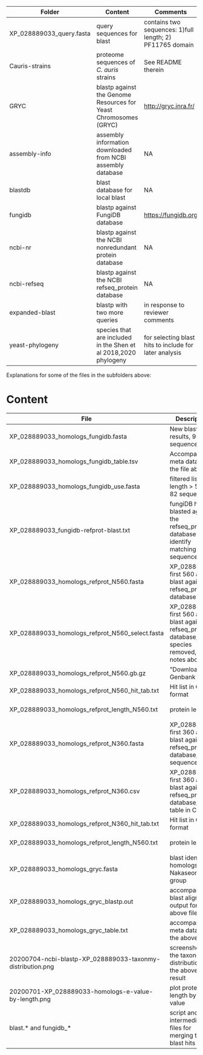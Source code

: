 | Folder | Content | Comments |
| ------ | ------- | -------- |
| XP_028889033_query.fasta | query sequences for blast | contains two sequences: 1)full length; 2) PF11765 domain|
| Cauris-strains | proteome sequences of _C. auris_ strains | See README therein |
| GRYC | blastp against the Genome Resources for Yeast Chromosomes (GRYC) | http://gryc.inra.fr/ |
| assembly-info | assembly information downloaded from NCBI assembly database | NA |
| blastdb | blast database for local blast | NA |
| fungidb | blastp against FungiDB database | https://fungidb.org |
| ncbi-nr | blastp against the NCBI nonredundant protein database | NA |
| ncbi-refseq | blastp against the NCBI refseq_protein database | NA |
| expanded-blast | blastp with two more queries | in response to reviewer comments |
| yeast-phylogeny | species that are included in the Shen et al 2018,2020 phylogeny | for selecting blast hits to include for later analysis |

Explanations for some of the files in the subfolders above:

# Content

| File                                                       | Description                                                  | Source                                                       | User/Date |
| ---------------------------------------------------------- | ------------------------------------------------------------ | ------------------------------------------------------------ | --------- |
| XP_028889033_homologs_fungidb.fasta                        | New blast results, 95 sequences                              | fungidb, see notes below                                     | HB/2020   |
| XP_028889033_homologs_fungidb_table.tsv                    | Accompanying meta data for the file above                    | fungidb                                                      | HB/2020   |
| XP_028889033_homologs_fungidb_use.fasta                    | filtered list with length > 500, 82 sequences                | fungidb, see notes below                                     | HB/2020   |
| XP_028889033_fungidb-refprot-blast.txt                     | fungiDB hits blasted against the refseq_protein database to identify matching sequences | NCBI BLAST                                                   | HB/2020   |
| XP_028889033_homologs_refprot_N560.fasta                   | XP_028889033 first 560 aa blast against refseq_protein database | NCBI refseq_protein                                          | HB/2020   |
| XP_028889033_homologs_refprot_N560_select.fasta            | XP_028889033 first 560 aa blast against refseq_protein database, some species removed, see notes above | NCBI refseq_protein                                          | HB/2020   |
| XP_028889033_homologs_refprot_N560.gb.gz                   | "Download" in Genbank format                                 | NCBI BLAST                                                   | HB/2020   |
| XP_028889033_homologs_refprot_N560_hit_tab.txt             | Hit list in CSV format                                       | NCBI BLAST                                                   | HB/2021   |
| XP_028889033_homologs_refprot_length_N560.txt              | protein length                                               | `bioawk -c fastx '{print $name, length($seq)}' XP_028889033_homologs_refprot.fasta` | HB/2020   |
| XP_028889033_homologs_refprot_N360.fasta                   | XP_028889033 first 360 aa blast against refseq_protein database, fasta sequences | NCBI refseq_protein                                          | HB/2021   |
| XP_028889033_homologs_refprot_N360.csv                     | XP_028889033 first 360 aa blast against refseq_protein database, hit table in CSV | NCBI refseq_protein                                          | HB/2021   |
| XP_028889033_homologs_refprot_N360_hit_tab.txt             | Hit list in CSV format                                       | NCBI BLAST                                                   | HB/2021   |
| XP_028889033_homologs_refprot_length_N560.txt              | protein length                                               | `bioawk -c fastx '{print $name, length($seq)}' XP_028889033_homologs_refprot.fasta` | HB/2020   |
| XP_028889033_homologs_gryc.fasta                           | blast identified homologs in the Nakaseomyces group          | [GRYC](http://gryc.inra.fr/index.php)                        | HB/2020   |
| XP_028889033_homologs_gryc_blastp.out                      | accompanying blast alignment output for the above file       | GRYC                                                         | HB/2020   |
| XP_028889033_homologs_gryc_table.txt                       | accompanying meta data for the above file                    | GRYC html, manually edited                                   | HB/2020   |
| 20200704-ncbi-blastp-XP_028889033-taxonmy-distribution.png | screenshot of the taxonomy distribution of the above blast result | NCBI blast                                                   | HB/2020   |
| 20200701-XP_028889033-homologs-e-value-by-length.png       | plot protein length by e-value                               | see `blast.Rmd` for details                                  | HB/2020   |
| blast.* and fungidb_*                                      | script and intermediate files for merging the blast hits     | see `blast.Rmd` for details                                  | HB/2020   |

